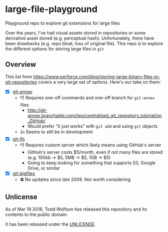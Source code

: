 # large-file-playground
Playground repo to explore git extensions for large files

Over the years, I've had visual assets stored in repositories or some derivative asset stored (e.g. perceptual hash). Unfortunately, there have been drawbacks (e.g. repo bloat, loss of original file). This repo is to explore the different options for storing large files in `git`

## Overview
This list from <https://www.perforce.com/blog/storing-large-binary-files-in-git-repositories> covers a very large set of options. Here's our take on them:

- [x] [git-annex](http://git-annex.branchable.com/)
    - :-1: Requires one-off commands and one-off branch for `git-annex` files
        - http://git-annex.branchable.com/tips/centralized_git_repository_tutorial/on_GitHub/
        - Would prefer "it just works" with `git add` and using `git` objects
    - :+1: Seems to still be in development
- [x] [git-lfs](https://git-lfs.github.com/)
    - :-1: Requires custom server which likely means using GitHub's server
        - GitHub's server costs $5/month, even if not many files are stored (e.g. 100kb -> $5, 5MB -> $5, 1GB -> $5)
        - Going to keep looking for something that supports S3, Google Drive, or similar
- [x] [git-bigfiles](http://caca.zoy.org/wiki/git-bigfiles)
    - :no_entry: No updates since late 2009. Not worth considering

## Unlicense
As of Mar 19 2018, Todd Wolfson has released this repository and its contents to the public domain.

It has been released under the [UNLICENSE][].

[UNLICENSE]: UNLICENSE
